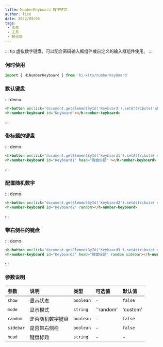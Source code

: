 ```yaml
---
title: NumberKeyboard 数字键盘
author: fico
date: 2022/09/05
tags:
 - 表单
 - 工具
 - 移动端
---
```

::: tip
虚拟数字键盘，可以配合密码输入框组件或自定义的输入框组件使用。
:::
### 何时使用
```ts
import { HiNumberKeyboard } from 'hi-kits/numberKeyBoard'
```

### 默认键盘

::: demo
```html
<h-button onclick="document.getElementById('Keyboard').setAttribute('show', '')">弹出默认键盘</h-button>
<h-number-keyboard id="Keyboard"></h-number-keyboard>

```
:::

### 带标题的键盘

::: demo
```html
<h-button onclick="document.getElementById('Keyboard1').setAttribute('show', '')">弹出带标题的键盘</h-button>
<h-number-keyboard id="Keyboard1" head="键盘标题" ></h-number-keyboard>

```
:::


### 配置随机数字

::: demo
```html
<h-button onclick="document.getElementById('Keyboard2').setAttribute('show', '')">弹出配置随机数字的键盘</h-button>
<h-number-keyboard id="Keyboard2" random></h-number-keyboard>


```
:::

### 带右侧栏的键盘

::: demo
```html
<h-button onclick="document.getElementById('Keyboard3').setAttribute('show', '')">弹出带右侧栏的键盘</h-button>
<h-number-keyboard id="Keyboard3" head="键盘标题" random sidebar></h-number-keyboard>

```
:::
### 参数说明

|参数|说明|类型|可选值|默认值
|:--|:--|:--|:-----|:---
| `show`| 显示状态 |  `boolean` | - | `false`
| `mode`| 显示模式 |  `string` | `'random' | 'custom' | 'sidebar'` | -
| `random`| 是否随机数字键盘 |  `boolean` | - | `false`
| `sidebar`| 是否带右侧栏 |  `boolean` | - | `false`
| `head`| 键盘标题 |  `string` | - | -
